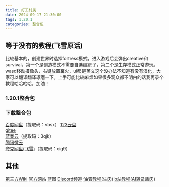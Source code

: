 ```yaml
---
title: 打工村民
date: 2024-09-17 21:30:00
tags: 1.20.1
categories: 整合包
---
```


## 等于没有的教程(飞雪原话)
比较基本的，创建世界时选择fortress模式，进入游戏后会弹出creative和survival，第一个是创造模式不需要自选建房子，第二个是生存模式正常游玩。  
wasd移动摄像头，右键放置篝火，ui都是英文这个没办法不知道有没有汉化，大家可以翻译翻译琢磨一下。上手可能比较麻烦如果很多观众都不明白的话我再录个教程哈哈哈哈，加油！  

### 1.20.1整合包

### 下载整合包

[百度网盘](https://pan.baidu.com/s/1PSrdzJ3dC2Wob7bMg0YDow?pwd=vbsx)（提取码：vbsx） 
[123云盘](https://www.123pan.com/s/3SfXjv-0z5ov)  
[gitee](https://gitee.com/ManakaGekka/mcpacks/raw/master/Migrant_villagers/Migrant_villagers.zip)  
[蓝奏云](https://wwwv.lanzn.com/b00l18040b)（提取码：3qjk）  
[腾讯微云](https://share.weiyun.com/W7FqOe7S)  
[夸克网盘(飞雪)](https://pan.quark.cn/s/4b1c21802147)（提取码：cig9）  

## 其他
[第三方Wiki](https://wiki.minecraftfortress.org/wiki/Main_Page)
[官方网站](https://minecraftfortress.org/)
[蓝图](https://portal.minecraftfortress.org/)
[Discord频道](https://discord.gg/6rt7VJxPcq)
[油管教程(生肉)](https://www.youtube.com/watch?v=bA44-roeyqU)
[b站教程(AI转录熟肉)](https://www.bilibili.com/video/BV1UqtvekE9c/)

